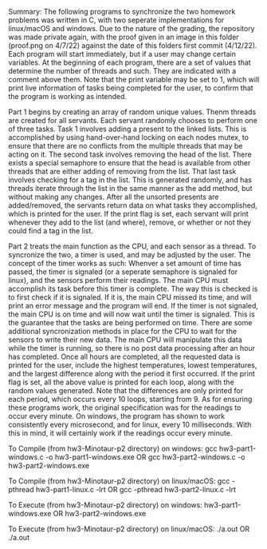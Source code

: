 Summary:
The following programs to synchronize the two homework problems was written in C, with two seperate implementations for linux/macOS and windows. Due to the nature of the grading, the repository was made private again, with the proof given in an image in this folder (proof.png on 4/7/22) against the date of this folders first commit (4/12/22). Each program will start immediately, but if a user may change certain variables. At the beginning of each program, there are a set of values that determine the number of threads and such. They are indicated with a comment above them. Note that the print variable may be set to 1, which will print live information of tasks being completed for the user, to confirm that the program is working as intended.

Part 1 begins by creating an array of random unique values. Thenm threads are created for all servants. Each servant randomly chooses to perform one of three tasks. Task 1 involves adding a present to the linked lists. This is accomplished by using hand-over-hand locking on each nodes mutex, to ensure that there are no conflicts from the multiple threads that may be acting on it. The second task involves removing the head of the list. There exists a special semaphore to ensure that the head is available from other threads that are either adding of removing from the list.  That last task involves checking for a tag in the list. This is generated randomly, and has threads iterate through the list in the same manner as the add method, but without making any changes. After all the unsorted presents are added/removed, the servants return data on what tasks they accomplished, which is printed for the user. If the print flag is set, each servant will print whenever they add to the list (and where), remove, or whether or not they could find a tag in the list.

Part 2 treats the main function as the CPU, and each sensor as a thread. To syncronize the two, a timer is used, and may be adjusted by the user. The concept of the timer works as such: Whenver a set amount of time has passed, the timer is signaled (or a seperate semaphore is signaled for linux), and the sensors perform their readings. The main CPU must accomplish its task before this timer is complete. The way this is checked is to first check if it is signaled. If it is, the main CPU missed its time, and will print an error message and the program will end. If the timer is not signaled, the main CPU is on time and will now wait until the timer is signaled. This is the guarantee that the tasks are being performed on time. There are some additional syncronization methods in place for the CPU to wait for the sensors to write their new data. The main CPU will manipulate this data while the timer is running, so there is no post data processing after an hour has completed. Once all hours are completed, all the requested data is printed for the user, include the highest temperatures, lowest temperatures, and the largest difference along with the period it first occurred. If the print flag is set, all the above value is printed for each loop, along with the random values generated. Note that the differences are only printed for each period, which occurs every 10 loops, starting from 9. As for ensuring these programs work, the original specification was for the readings to occur every minute. On windows, the program has shown to work consistently every microsecond, and for linux, every 10 milliseconds. With this in mind, it will certainly work if the readings occur every minute.

To Compile (from hw3-Minotaur-p2 directory) on windows:
gcc hw3-part1-windows.c -o hw3-part1-windows.exe
OR
gcc hw3-part2-windows.c -o hw3-part2-windows.exe

To Compile (from hw3-Minotaur-p2 directory) on linux/macOS:
gcc -pthread hw3-part1-linux.c -lrt
OR
gcc -pthread hw3-part2-linux.c -lrt



To Execute (from hw3-Minotaur-p2 directory) on windows:
hw3-part1-windows.exe
OR
hw3-part2-windows.exe

To Execute (from hw3-Minotaur-p2 directory) on linux/macOS:
./a.out
OR
./a.out